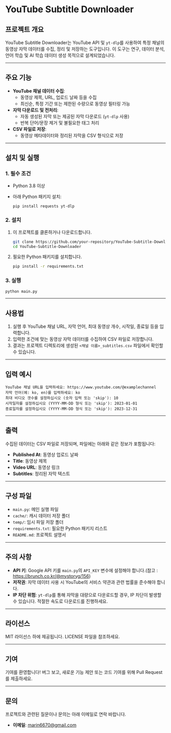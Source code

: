 # **YouTube Subtitle Downloader**

## **프로젝트 개요**

YouTube Subtitle Downloader는 YouTube API 및 `yt-dlp`를 사용하여 특정 채널의 동영상 자막 데이터를 수집, 정리 및 저장하는 도구입니다. 이 도구는 연구, 데이터 분석, 언어 학습 및 AI 학습 데이터 생성 목적으로 설계되었습니다.

---

## **주요 기능**

- **YouTube 채널 데이터 수집**:
    - 동영상 제목, URL, 업로드 날짜 등을 수집
    - 최신순, 특정 기간 또는 제한된 수량으로 동영상 필터링 가능
- **자막 다운로드 및 전처리**:
    - 자동 생성된 자막 또는 제공된 자막 다운로드 (`yt-dlp` 사용)
    - 반복 단어/문장 제거 및 불필요한 태그 처리
- **CSV 파일로 저장**:
    - 동영상 메타데이터와 정리된 자막을 CSV 형식으로 저장

---

## **설치 및 실행**

### **1. 필수 조건**

- Python 3.8 이상
- 아래 Python 패키지 설치:
    
    ```bash
    pip install requests yt-dlp
    ```
    

### **2. 설치**

1. 이 프로젝트를 클론하거나 다운로드합니다.
    
    ```bash
    git clone https://github.com/your-repository/YouTube-Subtitle-Downloader.git
    cd YouTube-Subtitle-Downloader
    
    ```
    
2. 필요한 Python 패키지를 설치합니다.
    
    ```bash
    pip install -r requirements.txt
    
    ```
    

### **3. 실행**

```bash
python main.py

```

---

## **사용법**

1. 실행 후 YouTube 채널 URL, 자막 언어, 최대 동영상 개수, 시작일, 종료일 등을 입력합니다.
2. 입력한 조건에 맞는 동영상 자막 데이터를 수집하여 CSV 파일로 저장합니다.
3. 결과는 프로젝트 디렉토리에 생성된 `<채널 이름>_subtitles.csv` 파일에서 확인할 수 있습니다.

---

## **입력 예시**

```
YouTube 채널 URL을 입력하세요: https://www.youtube.com/@examplechannel
자막 언어(예: ko, en)를 입력하세요: ko
최대 비디오 갯수를 설정하십시오 (숫자 입력 또는 'skip'): 10
시작일자를 설정하십시오 (YYYY-MM-DD 형식 또는 'skip'): 2023-01-01
종료일자를 설정하십시오 (YYYY-MM-DD 형식 또는 'skip'): 2023-12-31

```

---

## **출력**

수집된 데이터는 CSV 파일로 저장되며, 파일에는 아래와 같은 정보가 포함됩니다:

- **Published At**: 동영상 업로드 날짜
- **Title**: 동영상 제목
- **Video URL**: 동영상 링크
- **Subtitles**: 정리된 자막 텍스트

---

## **구성 파일**

- `main.py`: 메인 실행 파일
- `cache/`: 캐시 데이터 저장 폴더
- `temp/`: 임시 파일 저장 폴더
- `requirements.txt`: 필요한 Python 패키지 리스트
- `README.md`: 프로젝트 설명서

---

## **주의 사항**

- **API 키**: Google API 키를 `main.py`의 `API_KEY` 변수에 설정해야 합니다.(참고 : https://brunch.co.kr/@mystoryg/156)
- **저작권**: 자막 데이터 사용 시 YouTube의 서비스 약관과 관련 법률을 준수해야 합니다.
- **IP 차단 위험**: `yt-dlp`를 통해 자막을 대량으로 다운로드할 경우, IP 차단이 발생할 수 있습니다. 적절한 속도로 다운로드를 진행하세요.

---

## **라이선스**

MIT 라이선스 하에 제공됩니다. LICENSE 파일을 참조하세요.

---

## **기여**

기여를 환영합니다! 버그 보고, 새로운 기능 제안 또는 코드 기여를 위해 Pull Request를 제출하세요.

---

## **문의**

프로젝트와 관련된 질문이나 문의는 아래 이메일로 연락 바랍니다.

- **이메일**: marin6670@gmail.com
